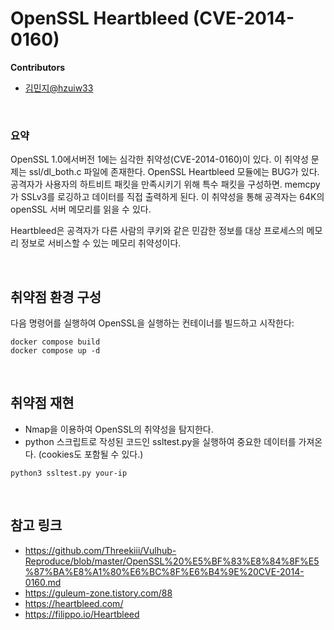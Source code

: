 # OpenSSL Heartbleed (CVE-2014-0160)

**Contributors**
-   [김민지@hzuiw33](https://github.com/hzuiw33)

<br/>

### 요약

OpenSSL 1.0에서버전 1에는 심각한 취약성(CVE-2014-0160)이 있다. 이 취약성 문제는 ssl/dl_both.c 파일에 존재한다. OpenSSL Heartbleed 모듈에는 BUG가 있다. 공격자가 사용자의 하트비트 패킷을 만족시키기 위해 특수 패킷을 구성하면. memcpy가 SSLv3를 로깅하고 데이터를 직접 출력하게 된다. 이 취약성을 통해 공격자는 64K의 openSSL 서버 메모리를 읽을 수 있다.

Heartbleed은 공격자가 다른 사람의 쿠키와 같은 민감한 정보를 대상 프로세스의 메모리 정보로 서비스할 수 있는 메모리 취약성이다.

<br/>

## 취약점 환경 구성

다음 명령어를 실행하여 OpenSSL을 실행하는 컨테이너를 빌드하고 시작한다:

```
docker compose build
docker compose up -d
```

<br/>

## 취약점 재현

- Nmap을 이용하여 OpenSSL의 취약성을 탐지한다.
- python 스크립트로 작성된 코드인 ssltest.py을 실행하여 중요한 데이터를 가져온다. (cookies도 포함될 수 있다.)

```
python3 ssltest.py your-ip
```

<br/>

## 참고 링크

- https://github.com/Threekiii/Vulhub-Reproduce/blob/master/OpenSSL%20%E5%BF%83%E8%84%8F%E5%87%BA%E8%A1%80%E6%BC%8F%E6%B4%9E%20CVE-2014-0160.md
- https://guleum-zone.tistory.com/88
- https://heartbleed.com/
- https://filippo.io/Heartbleed
